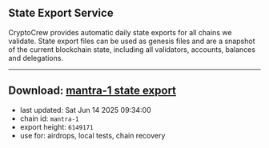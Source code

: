 ## State Export Service
CryptoCrew provides automatic daily state exports for all chains we validate. State export files can be used as genesis files and are a snapshot of the current blockchain state, including all validators, accounts, balances and delegations.

---
**Download: [mantra-1 state export](https://dl-eu2.ccvalidators.com/SERVICE/mantrachain/mantra-1_export_6149171.json)**
---

- last updated: Sat Jun 14 2025 09:34:00
- chain id: `mantra-1`
- export height: `6149171`
- use for: airdrops, local tests, chain recovery
